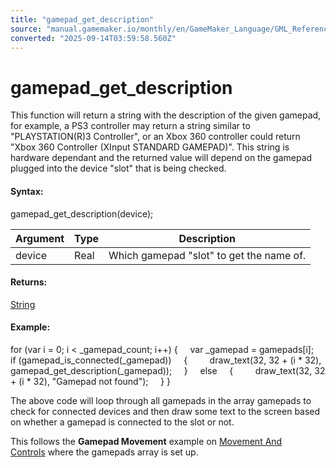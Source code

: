```yaml
---
title: "gamepad_get_description"
source: "manual.gamemaker.io/monthly/en/GameMaker_Language/GML_Reference/Game_Input/GamePad_Input/gamepad_get_description.htm"
converted: "2025-09-14T03:59:58.560Z"
---
```


# gamepad\_get\_description

This function will return a string with the description of the given gamepad, for example, a PS3 controller may return a string similar to "PLAYSTATION(R)3 Controller", or an Xbox 360 controller could return "Xbox 360 Controller (XInput STANDARD GAMEPAD)". This string is hardware dependant and the returned value will depend on the gamepad plugged into the device "slot" that is being checked.

#### Syntax:

gamepad\_get\_description(device);

| Argument | Type | Description |
| --- | --- | --- |
| device | Real | Which gamepad "slot" to get the name of. |

#### Returns:

[String](../../../GML_Overview/Data_Types.md)

#### Example:

for (var i = 0; i < \_gamepad\_count; i++)
{
    var \_gamepad = gamepads\[i\];
    if (gamepad\_is\_connected(\_gamepad))
    {
        draw\_text(32, 32 + (i \* 32), gamepad\_get\_description(\_gamepad));
    }
    else
    {
        draw\_text(32, 32 + (i \* 32), "Gamepad not found");
    }
}

The above code will loop through all gamepads in the array gamepads to check for connected devices and then draw some text to the screen based on whether a gamepad is connected to the slot or not.

This follows the **Gamepad Movement** example on [Movement And Controls](../../../../Quick_Start_Guide/Movement_And_Controls.md) where the gamepads array is set up.